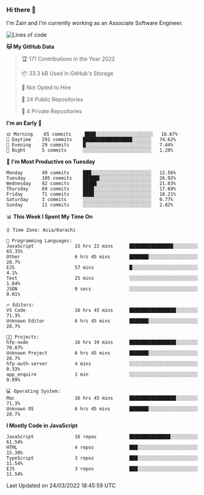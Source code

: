 ### Hi there 👋

I'm Zain and I'm currently working as an Associate Software Engineer.

<!--START_SECTION:waka-->
![Lines of code](https://img.shields.io/badge/From%20Hello%20World%20I%27ve%20Written-3%20Million%20lines%20of%20code-blue)

**🐱 My GitHub Data** 

> 🏆 171 Contributions in the Year 2022
 > 
> 📦 33.3 kB Used in GitHub's Storage 
 > 
> 🚫 Not Opted to Hire
 > 
> 📜 24 Public Repositories 
 > 
> 🔑 4 Private Repositories  
 > 
**I'm an Early 🐤** 

```text
🌞 Morning    65 commits     ████░░░░░░░░░░░░░░░░░░░░░   16.67% 
🌆 Daytime    291 commits    ██████████████████░░░░░░░   74.62% 
🌃 Evening    29 commits     █░░░░░░░░░░░░░░░░░░░░░░░░   7.44% 
🌙 Night      5 commits      ░░░░░░░░░░░░░░░░░░░░░░░░░   1.28%

```
📅 **I'm Most Productive on Tuesday** 

```text
Monday       49 commits     ███░░░░░░░░░░░░░░░░░░░░░░   12.56% 
Tuesday      105 commits    ██████░░░░░░░░░░░░░░░░░░░   26.92% 
Wednesday    82 commits     █████░░░░░░░░░░░░░░░░░░░░   21.03% 
Thursday     69 commits     ████░░░░░░░░░░░░░░░░░░░░░   17.69% 
Friday       71 commits     ████░░░░░░░░░░░░░░░░░░░░░   18.21% 
Saturday     3 commits      ░░░░░░░░░░░░░░░░░░░░░░░░░   0.77% 
Sunday       11 commits     ░░░░░░░░░░░░░░░░░░░░░░░░░   2.82%

```


📊 **This Week I Spent My Time On** 

```text
⌚︎ Time Zone: Asia/Karachi

💬 Programming Languages: 
JavaScript               15 hrs 22 mins      ████████████████░░░░░░░░░   65.35% 
Other                    6 hrs 45 mins       ███████░░░░░░░░░░░░░░░░░░   28.7% 
EJS                      57 mins             █░░░░░░░░░░░░░░░░░░░░░░░░   4.1% 
Text                     25 mins             ░░░░░░░░░░░░░░░░░░░░░░░░░   1.84% 
JSON                     0 secs              ░░░░░░░░░░░░░░░░░░░░░░░░░   0.01%

🔥 Editors: 
VS Code                  16 hrs 45 mins      █████████████████░░░░░░░░   71.3% 
Unknown Editor           6 hrs 45 mins       ███████░░░░░░░░░░░░░░░░░░   28.7%

🐱‍💻 Projects: 
hfp-node                 16 hrs 39 mins      █████████████████░░░░░░░░   70.87% 
Unknown Project          6 hrs 45 mins       ███████░░░░░░░░░░░░░░░░░░   28.7% 
hfp-auth-server          4 mins              ░░░░░░░░░░░░░░░░░░░░░░░░░   0.33% 
app_enquire              1 min               ░░░░░░░░░░░░░░░░░░░░░░░░░   0.09%

💻 Operating System: 
Mac                      16 hrs 45 mins      █████████████████░░░░░░░░   71.3% 
Unknown OS               6 hrs 45 mins       ███████░░░░░░░░░░░░░░░░░░   28.7%

```

**I Mostly Code in JavaScript** 

```text
JavaScript               16 repos            ███████████████░░░░░░░░░░   61.54% 
HTML                     4 repos             ███░░░░░░░░░░░░░░░░░░░░░░   15.38% 
TypeScript               3 repos             ███░░░░░░░░░░░░░░░░░░░░░░   11.54% 
EJS                      3 repos             ███░░░░░░░░░░░░░░░░░░░░░░   11.54%

```



 Last Updated on 24/03/2022 18:45:59 UTC
<!--END_SECTION:waka-->

<!--
**ZainAmjad68/ZainAmjad68** is a ✨ _special_ ✨ repository because its `README.md` (this file) appears on your GitHub profile.

Here are some ideas to get you started:

- 🔭 I’m currently working on ...
- 🌱 I’m currently learning ...
- 👯 I’m looking to collaborate on ...
- 🤔 I’m looking for help with ...
- 💬 Ask me about ...
- 📫 How to reach me: ...
- 😄 Pronouns: ...
- ⚡ Fun fact: ...
-->
